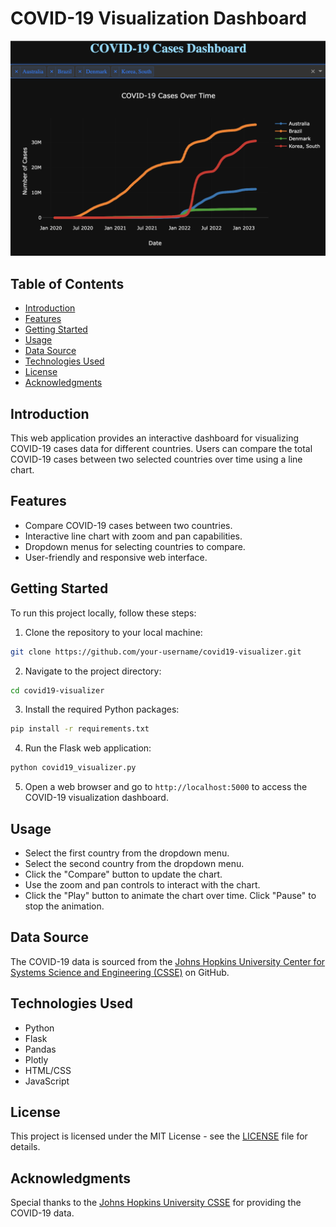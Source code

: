# COVID-19 Visualization Dashboard

![COVID-19 Visualization Dashboard](images/screenshot.png)

## Table of Contents

- [Introduction](#introduction)
- [Features](#features)
- [Getting Started](#getting-started)
- [Usage](#usage)
- [Data Source](#data-source)
- [Technologies Used](#technologies-used)
- [License](#license)
- [Acknowledgments](#acknowledgments)

## Introduction

This web application provides an interactive dashboard for visualizing COVID-19 cases data for different countries. Users can compare the total COVID-19 cases between two selected countries over time using a line chart.

## Features

- Compare COVID-19 cases between two countries.
- Interactive line chart with zoom and pan capabilities.
- Dropdown menus for selecting countries to compare.
- User-friendly and responsive web interface.

## Getting Started

To run this project locally, follow these steps:

1. Clone the repository to your local machine:
```bash
git clone https://github.com/your-username/covid19-visualizer.git
```
2. Navigate to the project directory:
```bash
cd covid19-visualizer
```
3. Install the required Python packages:
```bash
pip install -r requirements.txt
```
4. Run the Flask web application:
```bash
python covid19_visualizer.py
```
5. Open a web browser and go to `http://localhost:5000` to access the COVID-19 visualization dashboard.

## Usage

- Select the first country from the dropdown menu.
- Select the second country from the dropdown menu.
- Click the "Compare" button to update the chart.
- Use the zoom and pan controls to interact with the chart.
- Click the "Play" button to animate the chart over time. Click "Pause" to stop the animation.

## Data Source

The COVID-19 data is sourced from the [Johns Hopkins University Center for Systems Science and Engineering (CSSE)](https://github.com/CSSEGISandData/COVID-19) on GitHub.

## Technologies Used

- Python
- Flask
- Pandas
- Plotly
- HTML/CSS
- JavaScript

## License

This project is licensed under the MIT License - see the [LICENSE](LICENSE) file for details.

## Acknowledgments

Special thanks to the [Johns Hopkins University CSSE](https://github.com/CSSEGISandData/COVID-19) for providing the COVID-19 data.
   

